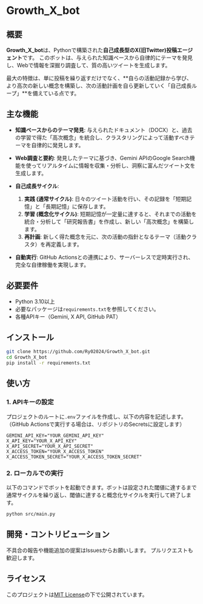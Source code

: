# Growth_X_bot

## 概要

**Growth_X_bot**は、Pythonで構築された**自己成長型のX(旧Twitter)投稿エージェント**です。
このボットは、与えられた知識ベースから自律的にテーマを発見し、Webで情報を深掘り調査して、質の高いツイートを生成します。

最大の特徴は、単に投稿を繰り返すだけでなく、**自らの活動記録から学び、より高次の新しい概念を構築し、次の活動計画を自ら更新していく「自己成長ループ」**を備えている点です。

## 主な機能

*   **知識ベースからのテーマ発見**:
    与えられたドキュメント（DOCX）と、過去の学習で得た「高次概念」を統合し、クラスタリングによって活動すべきテーマを自律的に発見します。

*   **Web調査と要約**:
    発見したテーマに基づき、Gemini APIのGoogle Search機能を使ってリアルタイムに情報を収集・分析し、洞察に富んだツイート文を生成します。

*   **自己成長サイクル**:
    1.  **実践 (通常サイクル)**: 日々のツイート活動を行い、その記録を「短期記憶」と「長期記憶」に保存します。
    2.  **学習 (概念化サイクル)**: 短期記憶が一定量に達すると、それまでの活動を統合・分析して「研究報告書」を作成し、新しい「高次概念」を構築します。
    3.  **再計画**: 新しく得た概念を元に、次の活動の指針となるテーマ（活動クラスタ）を再定義します。

*   **自動実行**:
    GitHub Actionsとの連携により、サーバーレスで定時実行され、完全な自律稼働を実現します。

## 必要要件

*   Python 3.10以上
*   必要なパッケージは`requirements.txt`を参照してください。
*   各種APIキー（Gemini, X API, GitHub PAT）

## インストール

```bash
git clone https://github.com/Ry02024/Growth_X_bot.git
cd Growth_X_bot
pip install -r requirements.txt
```

## 使い方

### 1. APIキーの設定

プロジェクトのルートに`.env`ファイルを作成し、以下の内容を記述します。
（GitHub Actionsで実行する場合は、リポジトリのSecretsに設定します）

```
GEMINI_API_KEY="YOUR_GEMINI_API_KEY"
X_API_KEY="YOUR_X_API_KEY"
X_API_SECRET="YOUR_X_API_SECRET"
X_ACCESS_TOKEN="YOUR_X_ACCESS_TOKEN"
X_ACCESS_TOKEN_SECRET="YOUR_X_ACCESS_TOKEN_SECRET"
```

### 2. ローカルでの実行

以下のコマンドでボットを起動できます。ボットは設定された閾値に達するまで通常サイクルを繰り返し、閾値に達すると概念化サイクルを実行して終了します。

```bash
python src/main.py
```

## 開発・コントリビューション

不具合の報告や機能追加の提案はIssuesからお願いします。
プルリクエストも歓迎します。

## ライセンス

このプロジェクトは[MIT License](LICENSE)の下で公開されています。
